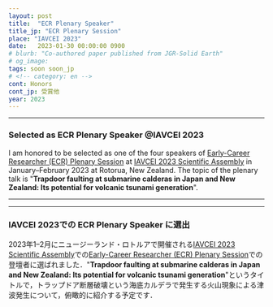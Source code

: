 ```yaml
---
layout: post
title:  "ECR Plenary Speaker"
title_jp: "ECR Plenary Session"
place: "IAVCEI 2023"
date:   2023-01-30 00:00:00 0900
# blurb: "Co-authored paper published from JGR-Solid Earth"
# og_image:
tags: soon soon_jp
# <!-- category: en -->
cont: Honors
cont_jp: 受賞他
year: 2023
---
```

---

### Selected as ECR Plenary Speaker @IAVCEI 2023

I am honored to be selected as one of the four speakers of [Early-Career Researcher (ECR) Plenary Session](https://confer.eventsair.com/iavcei2023/plenary-speakers) at [IAVCEI 2023 Scientific Assembly](https://confer.eventsair.com/iavcei2023/) in January–February 2023 at Rotorua, New Zealand. The topic of the plenary talk is "**Trapdoor faulting at submarine calderas in Japan and New Zealand: Its potential for volcanic tsunami generation**".


---
---

### **IAVCEI 2023での ECR Plenary Speaker に選出**

2023年1–2月にニュージーランド・ロトルアで開催される[IAVCEI 2023 Scientific Assembly](https://confer.eventsair.com/iavcei2023/)での[Early-Career Researcher (ECR) Plenary Session](https://confer.eventsair.com/iavcei2023/plenary-speakers)での登壇者に選ばれました．"**Trapdoor faulting at submarine calderas in Japan and New Zealand: Its potential for volcanic tsunami generation**"というタイトルで，トラップドア断層破壊という海底カルデラで発生する火山現象による津波発生について，俯瞰的に紹介する予定です．
